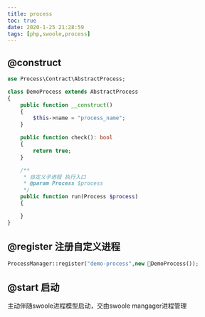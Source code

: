 ```yaml
---
title: process
toc: true
date: 2020-1-25 21:28:59
tags: [php,swoole,process]
---
```



## @construct 
```php
use Process\Contract\AbstractProcess;

class DemoProcess extends AbstractProcess
{
    public function __construct()
    {
        $this->name = "process_name";
    }

    public function check(): bool
    {
        return true;
    }

    /**
     * 自定义子进程 执行入口
     * @param Process $process
     */
    public function run(Process $process)
    {

    }
}
```
## @register 注册自定义进程
```php
ProcessManager::register("demo-process",new DemoProcess());
```

## @start 启动
主动伴随swoole进程模型启动，交由swoole mangager进程管理